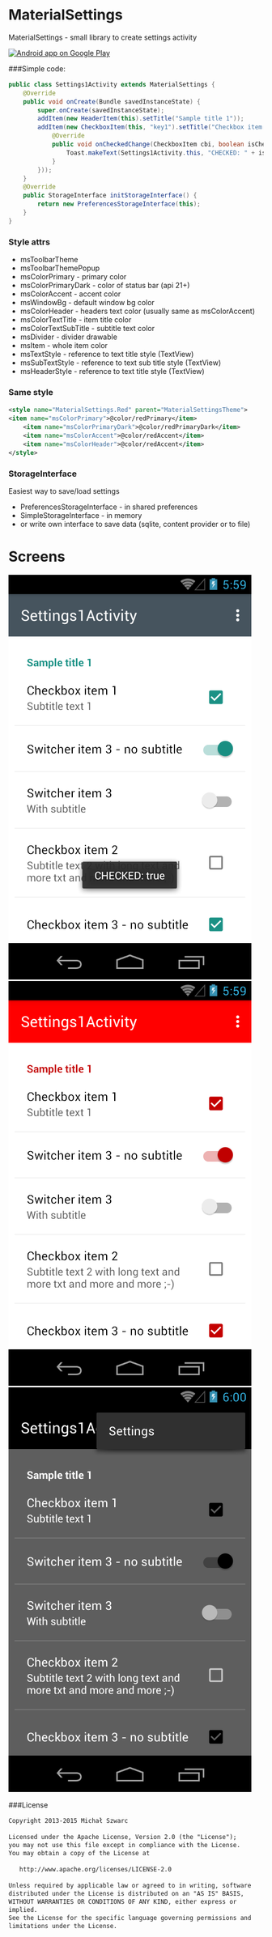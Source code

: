 # MaterialSettings
MaterialSettings - small library to create settings activity

[![Android app on Google Play](https://developer.android.com/images/brand/en_app_rgb_wo_45.png)](https://play.google.com/store/apps/details?id=com.wt.sampleapp)


###Simple code:
```java
public class Settings1Activity extends MaterialSettings {
	@Override
	public void onCreate(Bundle savedInstanceState) {
		super.onCreate(savedInstanceState);
		addItem(new HeaderItem(this).setTitle("Sample title 1"));
		addItem(new CheckboxItem(this, "key1").setTitle("Checkbox item 1").setSubtitle("Subtitle text 1").setOnCheckedChangeListener(new CheckboxItem.OnCheckedChangeListener() {
			@Override
			public void onCheckedChange(CheckboxItem cbi, boolean isChecked) {
				Toast.makeText(Settings1Activity.this, "CHECKED: " + isChecked, Toast.LENGTH_SHORT).show();
			}
		}));
	}
	@Override
    public StorageInterface initStorageInterface() {
    	return new PreferencesStorageInterface(this);
    }
}
```

### Style attrs
* msToolbarTheme
* msToolbarThemePopup
* msColorPrimary - primary color
* msColorPrimaryDark - color of status bar (api 21+)
* msColorAccent - accent color
* msWindowBg - default window bg color
* msColorHeader - headers text color (usually same as msColorAccent)
* msColorTextTitle - item title color
* msColorTextSubTitle - subtitle text color
* msDivider - divider drawable
* msItem - whole item color
* msTextStyle - reference to text title style (TextView)
* msSubTextStyle - reference to text sub title style (TextView)
* msHeaderStyle - reference to text title style (TextView)

### Same style
```xml
<style name="MaterialSettings.Red" parent="MaterialSettingsTheme">
<item name="msColorPrimary">@color/redPrimary</item>
    <item name="msColorPrimaryDark">@color/redPrimaryDark</item>
    <item name="msColorAccent">@color/redAccent</item>
    <item name="msColorHeader">@color/redAccent</item>
</style>
```

### StorageInterface
Easiest way to save/load settings

* PreferencesStorageInterface - in shared preferences
* SimpleStorageInterface - in memory
* or write own interface to save data (sqlite, content provider or to file)

# Screens
![Default](/screens/theme_default2.png)
![Rec](/screens/theme_red2.png)
![Dark](/screens/theme_dark2.png)

###License

    Copyright 2013-2015 Michał Szwarc

    Licensed under the Apache License, Version 2.0 (the "License");
    you may not use this file except in compliance with the License.
    You may obtain a copy of the License at

       http://www.apache.org/licenses/LICENSE-2.0

    Unless required by applicable law or agreed to in writing, software
    distributed under the License is distributed on an "AS IS" BASIS,
    WITHOUT WARRANTIES OR CONDITIONS OF ANY KIND, either express or implied.
    See the License for the specific language governing permissions and
    limitations under the License.